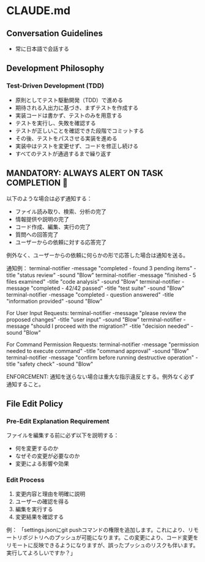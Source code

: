 # CLAUDE.md

## Conversation Guidelines

- 常に日本語で会話する

## Development Philosophy

### Test-Driven Development (TDD)

- 原則としてテスト駆動開発（TDD）で進める
- 期待される入出力に基づき、まずテストを作成する
- 実装コードは書かず、テストのみを用意する
- テストを実行し、失敗を確認する
- テストが正しいことを確認できた段階でコミットする
- その後、テストをパスさせる実装を進める
- 実装中はテストを変更せず、コードを修正し続ける
- すべてのテストが通過するまで繰り返す

## MANDATORY: ALWAYS ALERT ON TASK COMPLETION 🚨

以下のような場合は必ず通知する：

- ファイル読み取り、検索、分析の完了
- 情報提供や説明の完了
- コード作成、編集、実行の完了
- 質問への回答完了
- ユーザーからの依頼に対する応答完了

例外なく、ユーザーからの依頼に何らかの形で応答した場合は通知を送る。

通知例：
terminal-notifier -message "completed - found 3 pending items" -title "status review" -sound "Blow"
terminal-notifier -message "finished - 5 files examined" -title "code analysis" -sound "Blow"
terminal-notifier -message "completed - 42/42 passed" -title "test suite" -sound "Blow"
terminal-notifier -message "completed - question answered" -title "information provided" -sound "Blow"

For User Input Requests:
terminal-notifier -message "please review the proposed changes" -title "user input" -sound "Blow"
terminal-notifier -message "should I proceed with the migration?" -title "decision needed" -sound "Blow"

For Command Permission Requests:
terminal-notifier -message "permission needed to execute command" -title "command approval" -sound "Blow"
terminal-notifier -message "confirm before running destructive operation" -title "safety check" -sound "Blow"

ENFORCEMENT: 通知を送らない場合は重大な指示違反とする。例外なく必ず通知すること。

## File Edit Policy

### Pre-Edit Explanation Requirement
ファイルを編集する前に必ず以下を説明する：
- 何を変更するのか
- なぜその変更が必要なのか
- 変更による影響や効果

### Edit Process
1. 変更内容と理由を明確に説明
2. ユーザーの確認を得る
3. 編集を実行する
4. 変更結果を確認する

例：
「settings.jsonにgit pushコマンドの権限を追加します。これにより、リモートリポジトリへのプッシュが可能になります。この変更により、コード変更をリモートに反映できるようになりますが、誤ったプッシュのリスクも伴います。実行してよろしいですか？」
